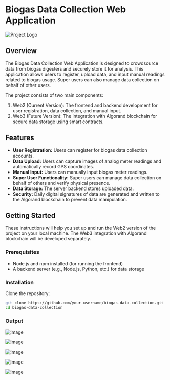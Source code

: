 # Biogas Data Collection Web Application

![Project Logo](logo.png) <!-- Add your project logo here -->

## Overview

The Biogas Data Collection Web Application is designed to crowdsource data from biogas digesters and securely store it for analysis. This application allows users to register, upload data, and input manual readings related to biogas usage. Super users can also manage data collection on behalf of other users.

The project consists of two main components:
1. Web2 (Current Version): The frontend and backend development for user registration, data collection, and manual input.
2. Web3 (Future Version): The integration with Algorand blockchain for secure data storage using smart contracts.

## Features

- **User Registration:** Users can register for biogas data collection accounts.
- **Data Upload:** Users can capture images of analog meter readings and automatically record GPS coordinates.
- **Manual Input:** Users can manually input biogas meter readings.
- **Super User Functionality:** Super users can manage data collection on behalf of others and verify physical presence.
- **Data Storage:** The server backend stores uploaded data.
- **Security:** Daily digital signatures of data are generated and written to the Algorand blockchain to prevent data manipulation.

## Getting Started

These instructions will help you set up and run the Web2 version of the project on your local machine. The Web3 integration with Algorand blockchain will be developed separately.

### Prerequisites

- Node.js and npm installed (for running the frontend)
- A backend server (e.g., Node.js, Python, etc.) for data storage

### Installation

Clone the repository:

   ```bash
   git clone https://github.com/your-username/biogas-data-collection.git
   cd biogas-data-collection
   ```


### Output
![image](https://github.com/Kayleexx/BioEnergiX/assets/105365766/6c9b8290-9934-42a7-9b38-c991c398fe04)

![image](https://github.com/Kayleexx/BioEnergiX/assets/105365766/46ada844-94e1-407b-bb1c-f42eaf365093)

![image](https://github.com/Kayleexx/BioEnergiX/assets/105365766/93b854a0-b3fa-4f37-83ec-1c8c4d8183ce)

![image](https://github.com/Kayleexx/BioEnergiX/assets/105365766/88f25261-c3bb-4113-9d47-5621f95d01de)

![image](https://github.com/Kayleexx/BioEnergiX/assets/105365766/75b37c27-45c4-4754-969a-b5227c902413)











